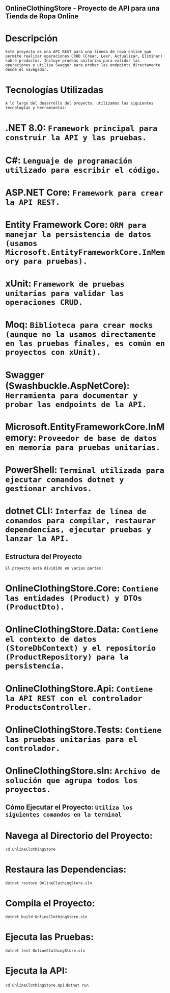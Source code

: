 ## OnlineClothingStore - Proyecto de API para una Tienda de Ropa Online

# Descripción

`Este proyecto es una API REST para una tienda de ropa online que permite realizar operaciones CRUD (Crear, Leer, Actualizar, Eliminar) sobre productos. Incluye pruebas unitarias para validar las operaciones y utiliza Swagger para probar las endpoints directamente desde el navegador.`

# Tecnologías Utilizadas

`A lo largo del desarrollo del proyecto, utilizamos las siguientes tecnologías y herramientas:`

# .NET 8.0: `Framework principal para construir la API y las pruebas.`
# C#: `Lenguaje de programación utilizado para escribir el código.`
# ASP.NET Core: `Framework para crear la API REST.`
# Entity Framework Core: `ORM para manejar la persistencia de datos (usamos Microsoft.EntityFrameworkCore.InMemory para pruebas).`
# xUnit: `Framework de pruebas unitarias para validar las operaciones CRUD.`
# Moq: `Biblioteca para crear mocks (aunque no la usamos directamente en las pruebas finales, es común en proyectos con xUnit).`
# Swagger (Swashbuckle.AspNetCore): `Herramienta para documentar y probar las endpoints de la API.`
# Microsoft.EntityFrameworkCore.InMemory: `Proveedor de base de datos en memoria para pruebas unitarias.`
# PowerShell: `Terminal utilizada para ejecutar comandos dotnet y gestionar archivos.`
# dotnet CLI: `Interfaz de línea de comandos para compilar, restaurar dependencias, ejecutar pruebas y lanzar la API.`


## Estructura del Proyecto

`El proyecto está dividido en varias partes:`

# OnlineClothingStore.Core: `Contiene las entidades (Product) y DTOs (ProductDto).`
# OnlineClothingStore.Data: `Contiene el contexto de datos (StoreDbContext) y el repositorio (ProductRepository) para la persistencia.`
# OnlineClothingStore.Api: `Contiene la API REST con el controlador ProductsController.`
# OnlineClothingStore.Tests: `Contiene las pruebas unitarias para el controlador.`
# OnlineClothingStore.sln: `Archivo de solución que agrupa todos los proyectos.`

## Cómo Ejecutar el Proyecto: `Utiliza los siguientes comandos en la terminal`

# Navega al Directorio del Proyecto:

`cd OnlineClothingStore`

# Restaura las Dependencias:

`dotnet restore OnlineClothingStore.sln`

# Compila el Proyecto:

`dotnet build OnlineClothingStore.sln`

# Ejecuta las Pruebas:

`dotnet test OnlineClothingStore.sln`

# Ejecuta la API:

`cd OnlineClothingStore.Api`
`dotnet run`
